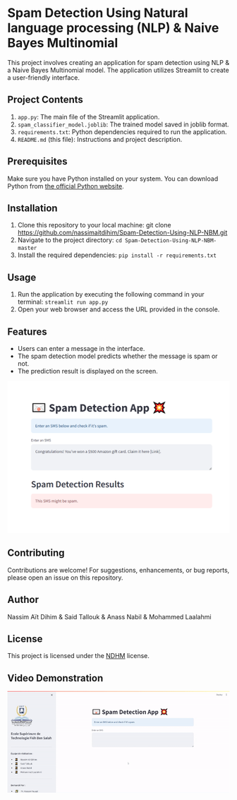 # Spam Detection Using Natural language processing (NLP) & Naive Bayes Multinomial

This project involves creating an application for spam detection using NLP & a Naive Bayes Multinomial model. The application utilizes Streamlit to create a user-friendly interface.

## Project Contents

1. `app.py`: The main file of the Streamlit application.
2. `spam_classifier_model.joblib`: The trained model saved in joblib format.
3. `requirements.txt`: Python dependencies required to run the application.
4. `README.md` (this file): Instructions and project description.

## Prerequisites

Make sure you have Python installed on your system. You can download Python from [the official Python website](https://www.python.org/).

## Installation

1. Clone this repository to your local machine:
git clone https://github.com/nassimaitdihim/Spam-Detection-Using-NLP-NBM.git
2. Navigate to the project directory:
`cd Spam-Detection-Using-NLP-NBM-master`
3. Install the required dependencies:
`pip install -r requirements.txt`

## Usage

1. Run the application by executing the following command in your terminal:
`streamlit run app.py`
2. Open your web browser and access the URL provided in the console.

## Features

- Users can enter a message in the interface.
- The spam detection model predicts whether the message is spam or not.
- The prediction result is displayed on the screen.

![Spam Detection](Application.png)

## Contributing

Contributions are welcome! For suggestions, enhancements, or bug reports, please open an issue on this repository.

## Author

Nassim Aït Dihim & Said Tallouk & Anass Nabil & Mohammed Laalahmi

## License

This project is licensed under the [NDHM](LICENSE) license.

## Video Demonstration

![Spam Detection](Demonstration.gif)
